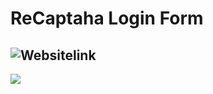 # ReCaptaha Login Form
![Websitelink](http://opensourcetask3.epizy.com/)
-----
![](https://i.ibb.co/7RBj3Lf/task-2.jpg)
